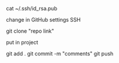 cat ~/.ssh/id_rsa.pub

change in GitHub settings SSH

git clone "repo link"

put in project

git add .
git commit -m "comments"
git push
